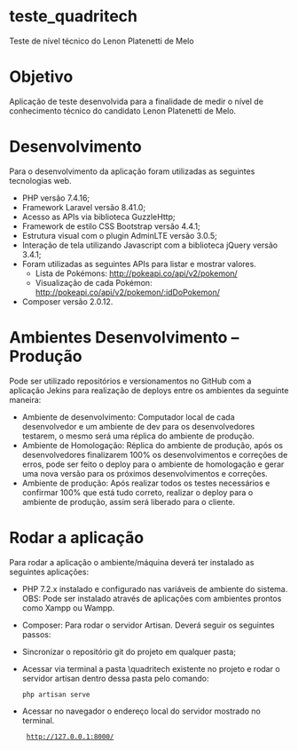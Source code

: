 # teste_quadritech
Teste de nível técnico do Lenon Platenetti de Melo

# Objetivo
Aplicação de teste desenvolvida para a finalidade de medir o nível de conhecimento técnico do candidato Lenon Platenetti de Melo.
# Desenvolvimento
Para o desenvolvimento da aplicação foram utilizadas as seguintes tecnologias web.
* PHP versão 7.4.16;
* Framework Laravel versão 8.41.0;
* Acesso as APIs via biblioteca GuzzleHttp;
* Framework de estilo CSS Bootstrap versão 4.4.1;
* Estrutura visual com o plugin AdminLTE versão 3.0.5;
* Interação de tela utilizando Javascript com a biblioteca jQuery versão 3.4.1;
* Foram utilizadas as seguintes APIs para listar e mostrar valores.
  * Lista de Pokémons: http://pokeapi.co/api/v2/pokemon/
  * Visualização de cada Pokémon: http://pokeapi.co/api/v2/pokemon/:idDoPokemon/
* Composer versão 2.0.12.
# Ambientes Desenvolvimento – Produção
Pode ser utilizado repositórios e versionamentos no GitHub com a aplicação Jekins para realização de deploys entre os ambientes da seguinte maneira:
* Ambiente de desenvolvimento: Computador local de cada desenvolvedor e um ambiente de dev para os desenvolvedores testarem, o mesmo será uma réplica do ambiente de produção.
* Ambiente de Homologação: Réplica do ambiente de produção, após os desenvolvedores finalizarem 100% os desenvolvimentos e correções de erros, pode ser feito o deploy para o ambiente de homologação e gerar uma nova versão para os próximos desenvolvimentos e correções.
* Ambiente de produção:  Após realizar todos os testes necessários e confirmar 100% que está tudo correto, realizar o deploy para o ambiente de produção, assim será liberado para o cliente.
# Rodar a aplicação
Para rodar a aplicação o ambiente/máquina deverá ter instalado as seguintes aplicações:
* PHP 7.2.x instalado e configurado nas variáveis de ambiente do sistema.
OBS: Pode ser instalado através de aplicações com ambientes prontos como Xampp ou Wampp.
* Composer: Para rodar o servidor Artisan.
Deverá seguir os seguintes passos:
* Sincronizar o repositório git do projeto em qualquer pasta;
* Acessar via terminal a pasta \quadritech existente no projeto e rodar o servidor artisan dentro dessa pasta pelo comando:

    <code>php artisan serve</code>
    
* Acessar no navegador o endereço local do servidor mostrado no terminal.

  <code> http://127.0.0.1:8000/ </code>

